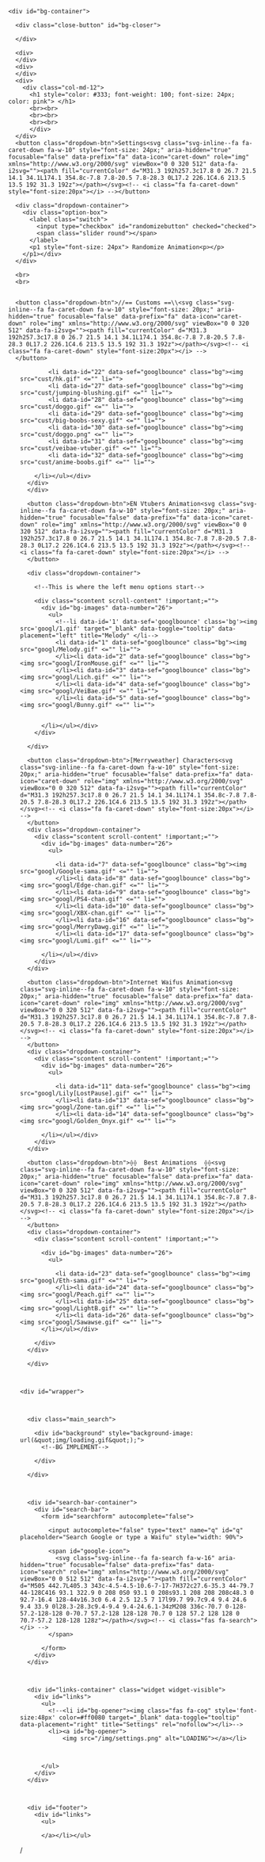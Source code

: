 <html class="no-js fontawesome-i2svg-active fontawesome-i2svg-complete" lang="en">
  <head>
  <meta charset="utf-8">
  <title>━━━━━━⊱༻слава россий༺⊰━━━━━─</title></title>
  <meta name="description" content="Google Logo Waifu">
  <meta name="keywords" content="Google Logo Waifu, Google Logo Animation">
  <meta name="viewport" content="width=device-width, initial-scale=1">
  <style type="text/css">svg:not(:root).svg-inline--fa{overflow:visible}.svg-inline--fa{display:inline-block;font-size:inherit;height:1em;overflow:visible;vertical-align:-.125em}.svg-inline--fa.fa-lg{vertical-align:-.225em}.svg-inline--fa.fa-w-1{width:.0625em}.svg-inline--fa.fa-w-2{width:.125em}.svg-inline--fa.fa-w-3{width:.1875em}.svg-inline--fa.fa-w-4{width:.25em}.svg-inline--fa.fa-w-5{width:.3125em}.svg-inline--fa.fa-w-6{width:.375em}.svg-inline--fa.fa-w-7{width:.4375em}.svg-inline--fa.fa-w-8{width:.5em}.svg-inline--fa.fa-w-9{width:.5625em}.svg-inline--fa.fa-w-10{width:.625em}.svg-inline--fa.fa-w-11{width:.6875em}.svg-inline--fa.fa-w-12{width:.75em}.svg-inline--fa.fa-w-13{width:.8125em}.svg-inline--fa.fa-w-14{width:.875em}.svg-inline--fa.fa-w-15{width:.9375em}.svg-inline--fa.fa-w-16{width:1em}.svg-inline--fa.fa-w-17{width:1.0625em}.svg-inline--fa.fa-w-18{width:1.125em}.svg-inline--fa.fa-w-19{width:1.1875em}.svg-inline--fa.fa-w-20{width:1.25em}.svg-inline--fa.fa-pull-left{margin-right:.3em;width:auto}.svg-inline--fa.fa-pull-right{margin-left:.3em;width:auto}.svg-inline--fa.fa-border{height:1.5em}.svg-inline--fa.fa-li{width:2em}.svg-inline--fa.fa-fw{width:1.25em}.fa-layers svg.svg-inline--fa{bottom:0;left:0;margin:auto;position:absolute;right:0;top:0}.fa-layers{display:inline-block;height:1em;position:relative;text-align:center;vertical-align:-.125em;width:1em}.fa-layers svg.svg-inline--fa{-webkit-transform-origin:center center;transform-origin:center center}.fa-layers-counter,.fa-layers-text{display:inline-block;position:absolute;text-align:center}.fa-layers-text{left:50%;top:50%;-webkit-transform:translate(-50%,-50%);transform:translate(-50%,-50%);-webkit-transform-origin:center center;transform-origin:center center}.fa-layers-counter{background-color:#ff253a;border-radius:1em;-webkit-box-sizing:border-box;box-sizing:border-box;color:#fff;height:1.5em;line-height:1;max-width:5em;min-width:1.5em;overflow:hidden;padding:.25em;right:0;text-overflow:ellipsis;top:0;-webkit-transform:scale(.25);transform:scale(.25);-webkit-transform-origin:top right;transform-origin:top right}.fa-layers-bottom-right{bottom:0;right:0;top:auto;-webkit-transform:scale(.25);transform:scale(.25);-webkit-transform-origin:bottom right;transform-origin:bottom right}.fa-layers-bottom-left{bottom:0;left:0;right:auto;top:auto;-webkit-transform:scale(.25);transform:scale(.25);-webkit-transform-origin:bottom left;transform-origin:bottom left}.fa-layers-top-right{right:0;top:0;-webkit-transform:scale(.25);transform:scale(.25);-webkit-transform-origin:top right;transform-origin:top right}.fa-layers-top-left{left:0;right:auto;top:0;-webkit-transform:scale(.25);transform:scale(.25);-webkit-transform-origin:top left;transform-origin:top left}.fa-lg{font-size:1.3333333333em;line-height:.75em;vertical-align:-.0667em}.fa-xs{font-size:.75em}.fa-sm{font-size:.875em}.fa-1x{font-size:1em}.fa-2x{font-size:2em}.fa-3x{font-size:3em}.fa-4x{font-size:4em}.fa-5x{font-size:5em}.fa-6x{font-size:6em}.fa-7x{font-size:7em}.fa-8x{font-size:8em}.fa-9x{font-size:9em}.fa-10x{font-size:10em}.fa-fw{text-align:center;width:1.25em}.fa-ul{list-style-type:none;margin-left:2.5em;padding-left:0}.fa-ul>li{position:relative}.fa-li{left:-2em;position:absolute;text-align:center;width:2em;line-height:inherit}.fa-border{border:solid .08em #eee;border-radius:.1em;padding:.2em .25em .15em}.fa-pull-left{float:left}.fa-pull-right{float:right}.fa.fa-pull-left,.fab.fa-pull-left,.fal.fa-pull-left,.far.fa-pull-left,.fas.fa-pull-left{margin-right:.3em}.fa.fa-pull-right,.fab.fa-pull-right,.fal.fa-pull-right,.far.fa-pull-right,.fas.fa-pull-right{margin-left:.3em}.fa-spin{-webkit-animation:fa-spin 2s infinite linear;animation:fa-spin 2s infinite linear}.fa-pulse{-webkit-animation:fa-spin 1s infinite steps(8);animation:fa-spin 1s infinite steps(8)}@-webkit-keyframes fa-spin{0%{-webkit-transform:rotate(0);transform:rotate(0)}100%{-webkit-transform:rotate(360deg);transform:rotate(360deg)}}@keyframes fa-spin{0%{-webkit-transform:rotate(0);transform:rotate(0)}100%{-webkit-transform:rotate(360deg);transform:rotate(360deg)}}.fa-rotate-90{-webkit-transform:rotate(90deg);transform:rotate(90deg)}.fa-rotate-180{-webkit-transform:rotate(180deg);transform:rotate(180deg)}.fa-rotate-270{-webkit-transform:rotate(270deg);transform:rotate(270deg)}.fa-flip-horizontal{-webkit-transform:scale(-1,1);transform:scale(-1,1)}.fa-flip-vertical{-webkit-transform:scale(1,-1);transform:scale(1,-1)}.fa-flip-both,.fa-flip-horizontal.fa-flip-vertical{-webkit-transform:scale(-1,-1);transform:scale(-1,-1)}:root .fa-flip-both,:root .fa-flip-horizontal,:root .fa-flip-vertical,:root .fa-rotate-180,:root .fa-rotate-270,:root .fa-rotate-90{-webkit-filter:none;filter:none}.fa-stack{display:inline-block;height:2em;position:relative;width:2.5em}.fa-stack-1x,.fa-stack-2x{bottom:0;left:0;margin:auto;position:absolute;right:0;top:0}.svg-inline--fa.fa-stack-1x{height:1em;width:1.25em}.svg-inline--fa.fa-stack-2x{height:2em;width:2.5em}.fa-inverse{color:#fff}.sr-only{border:0;clip:rect(0,0,0,0);height:1px;margin:-1px;overflow:hidden;padding:0;position:absolute;width:1px}.sr-only-focusable:active,.sr-only-focusable:focus{clip:auto;height:auto;margin:0;overflow:visible;position:static;width:auto}</style><link rel="stylesheet" href="/css/main.css" type="text/css">
  <link rel="shortcut icon" href="/img/48x48.png">

  <script type='text/javascript'>
  window.smartlook||(function(d) {
    var o=smartlook=function(){ o.api.push(arguments)},h=d.getElementsByTagName('head')[0];
    var c=d.createElement('script');o.api=new Array();c.async=true;c.type='text/javascript';
    c.charset='utf-8';c.src='https://web-sdk.smartlook.com/recorder.js';h.appendChild(c);
    })(document);
    smartlook('init', '700a7e97c13acc4eb4932a4ca9863f56ed70443c', { region: 'eu' });
</script>

</head>
<body class="noselect">
  <section>
    <div id="overlay"></div>


    <div id="bg-container">

      <div class="close-button" id="bg-closer"> 

      </div>

      <div>
      </div>
      <div>
      </div>
      <div>
        <div class="col-md-12">
          <h1 style="color: #333; font-weight: 100; font-size: 24px; color: pink"> </h1>
          <br><br>
          <br><br>
          <br><br>
          </div>
      </div>
      <button class="dropdown-btn">Settings<svg class="svg-inline--fa fa-caret-down fa-w-10" style="font-size: 24px;" aria-hidden="true" focusable="false" data-prefix="fa" data-icon="caret-down" role="img" xmlns="http://www.w3.org/2000/svg" viewBox="0 0 320 512" data-fa-i2svg=""><path fill="currentColor" d="M31.3 192h257.3c17.8 0 26.7 21.5 14.1 34.1L174.1 354.8c-7.8 7.8-20.5 7.8-28.3 0L17.2 226.1C4.6 213.5 13.5 192 31.3 192z"></path></svg><!-- <i class="fa fa-caret-down" style="font-size:20px"></i> --></button>

      <div class="dropdown-container">
        <div class="option-box">
          <label class="switch">
            <input type="checkbox" id="randomizebutton" checked="checked">
            <span class="slider round"></span>
          </label>
          <p1 style="font-size: 24px"> Randomize Animation<p></p>
        </p1></div>
      </div>

      <br>
      <br>


      <button class="dropdown-btn">//== Customs ==\\<svg class="svg-inline--fa fa-caret-down fa-w-10" style="font-size: 20px;" aria-hidden="true" focusable="false" data-prefix="fa" data-icon="caret-down" role="img" xmlns="http://www.w3.org/2000/svg" viewBox="0 0 320 512" data-fa-i2svg=""><path fill="currentColor" d="M31.3 192h257.3c17.8 0 26.7 21.5 14.1 34.1L174.1 354.8c-7.8 7.8-20.5 7.8-28.3 0L17.2 226.1C4.6 213.5 13.5 192 31.3 192z"></path></svg><!-- <i class="fa fa-caret-down" style="font-size:20px"></i> -->
      </button>
<div class="dropdown-container">
      <div class="scontent scroll-content" !important;="">
        <div id="bg-images" data-number="26">
          <ul>

            <li data-id="22" data-sef="googlbounce" class="bg"><img src="cust/hk.gif" <="" li="">
            <li data-id="27" data-sef="googlbounce" class="bg"><img src="cust/jumping-blushing.gif" <="" li="">
            <li data-id="28" data-sef="googlbounce" class="bg"><img src="cust/doggo.gif" <="" li="">
            <li data-id="29" data-sef="googlbounce" class="bg"><img src="cust/big-boobs-sexy.gif" <="" li="">
            <li data-id="30" data-sef="googlbounce" class="bg"><img src="cust/doggo.png" <="" li="">
            <li data-id="31" data-sef="googlbounce" class="bg"><img src="cust/veibae-vtuber.gif" <="" li="">
            <li data-id="32" data-sef="googlbounce" class="bg"><img src="cust/anime-boobs.gif" <="" li="">

        </li></ul></div>
      </div>
      </div>

      <button class="dropdown-btn">EN Vtubers Animation<svg class="svg-inline--fa fa-caret-down fa-w-10" style="font-size: 20px;" aria-hidden="true" focusable="false" data-prefix="fa" data-icon="caret-down" role="img" xmlns="http://www.w3.org/2000/svg" viewBox="0 0 320 512" data-fa-i2svg=""><path fill="currentColor" d="M31.3 192h257.3c17.8 0 26.7 21.5 14.1 34.1L174.1 354.8c-7.8 7.8-20.5 7.8-28.3 0L17.2 226.1C4.6 213.5 13.5 192 31.3 192z"></path></svg><!-- <i class="fa fa-caret-down" style="font-size:20px"></i> -->
      </button>

      <div class="dropdown-container">

        <!--This is where the left menu options start-->

        <div class="scontent scroll-content" !important;="">
          <div id="bg-images" data-number="26">
            <ul>
              <!--li data-id='1' data-sef='googlbounce' class='bg'><img src='googl/1.gif' target="_blank" data-toggle="tooltip" data-placement="left" title="Melody" </li-->
              <li data-id="1" data-sef="googlbounce" class="bg"><img src="googl/Melody.gif" <="" li="">
              </li><li data-id="2" data-sef="googlbounce" class="bg"><img src="googl/IronMouse.gif" <="" li="">
              </li><li data-id="3" data-sef="googlbounce" class="bg"><img src="googl/Lich.gif" <="" li="">
              </li><li data-id="4" data-sef="googlbounce" class="bg"><img src="googl/VeiBae.gif" <="" li="">
              </li><li data-id="5" data-sef="googlbounce" class="bg"><img src="googl/Bunny.gif" <="" li="">


          </li></ul></div>
        </div>

      </div>

      <button class="dropdown-btn">[Merryweather] Characters<svg class="svg-inline--fa fa-caret-down fa-w-10" style="font-size: 20px;" aria-hidden="true" focusable="false" data-prefix="fa" data-icon="caret-down" role="img" xmlns="http://www.w3.org/2000/svg" viewBox="0 0 320 512" data-fa-i2svg=""><path fill="currentColor" d="M31.3 192h257.3c17.8 0 26.7 21.5 14.1 34.1L174.1 354.8c-7.8 7.8-20.5 7.8-28.3 0L17.2 226.1C4.6 213.5 13.5 192 31.3 192z"></path></svg><!-- <i class="fa fa-caret-down" style="font-size:20px"></i> -->
      </button>
      <div class="dropdown-container">
        <div class="scontent scroll-content" !important;="">
          <div id="bg-images" data-number="26">
            <ul>

              <li data-id="7" data-sef="googlbounce" class="bg"><img src="googl/Google-sama.gif" <="" li="">
              </li><li data-id="8" data-sef="googlbounce" class="bg"><img src="googl/Edge-chan.gif" <="" li="">
              </li><li data-id="9" data-sef="googlbounce" class="bg"><img src="googl/PS4-chan.gif" <="" li="">
              </li><li data-id="10" data-sef="googlbounce" class="bg"><img src="googl/XBX-chan.gif" <="" li="">
              </li><li data-id="16" data-sef="googlbounce" class="bg"><img src="googl/MerryDawg.gif" <="" li="">
              </li><li data-id="17" data-sef="googlbounce" class="bg"><img src="googl/Lumi.gif" <="" li="">

          </li></ul></div>
        </div>
      </div>

      <button class="dropdown-btn">Internet Waifus Animation<svg class="svg-inline--fa fa-caret-down fa-w-10" style="font-size: 20px;" aria-hidden="true" focusable="false" data-prefix="fa" data-icon="caret-down" role="img" xmlns="http://www.w3.org/2000/svg" viewBox="0 0 320 512" data-fa-i2svg=""><path fill="currentColor" d="M31.3 192h257.3c17.8 0 26.7 21.5 14.1 34.1L174.1 354.8c-7.8 7.8-20.5 7.8-28.3 0L17.2 226.1C4.6 213.5 13.5 192 31.3 192z"></path></svg><!-- <i class="fa fa-caret-down" style="font-size:20px"></i> -->
      </button>
      <div class="dropdown-container">
        <div class="scontent scroll-content" !important;="">
          <div id="bg-images" data-number="26">
            <ul>

              <li data-id="11" data-sef="googlbounce" class="bg"><img src="googl/Lily[LostPause].gif" <="" li="">
              </li><li data-id="13" data-sef="googlbounce" class="bg"><img src="googl/Zone-tan.gif" <="" li="">
              </li><li data-id="14" data-sef="googlbounce" class="bg"><img src="googl/Golden_Onyx.gif" <="" li="">

          </li></ul></div>
        </div>
      </div>

      <button class="dropdown-btn">⟠⟠  Best Animations  ⟠⟠<svg class="svg-inline--fa fa-caret-down fa-w-10" style="font-size: 20px;" aria-hidden="true" focusable="false" data-prefix="fa" data-icon="caret-down" role="img" xmlns="http://www.w3.org/2000/svg" viewBox="0 0 320 512" data-fa-i2svg=""><path fill="currentColor" d="M31.3 192h257.3c17.8 0 26.7 21.5 14.1 34.1L174.1 354.8c-7.8 7.8-20.5 7.8-28.3 0L17.2 226.1C4.6 213.5 13.5 192 31.3 192z"></path></svg><!-- <i class="fa fa-caret-down" style="font-size:20px"></i> -->
      </button>
      <div class="dropdown-container">
        <div class="scontent scroll-content" !important;="">

          <div id="bg-images" data-number="26">
            <ul>

              <li data-id="23" data-sef="googlbounce" class="bg"><img src="googl/Eth-sama.gif" <="" li="">
              </li><li data-id="24" data-sef="googlbounce" class="bg"><img src="googl/Peach.gif" <="" li="">
              </li><li data-id="25" data-sef="googlbounce" class="bg"><img src="googl/LightB.gif" <="" li="">
              </li><li data-id="26" data-sef="googlbounce" class="bg"><img src="googl/Sawawse.gif" <="" li="">
          </li></ul></div>

        </div>
      </div>

      </div>

    

    <div id="wrapper">



      <div class="main_search">

        <div id="background" style="background-image: url(&quot;img/loading.gif&quot;);">
          <!--BG IMPLEMENT-->

        </div>

      </div>



      <div id="search-bar-container">
        <div id="search-bar">
          <form id="searchform" autocomplete="false">

            <input autocomplete="false" type="text" name="q" id="q" placeholder="Search Google or type a Waifu" style="width: 90%">

            <span id="google-icon">
              <svg class="svg-inline--fa fa-search fa-w-16" aria-hidden="true" focusable="false" data-prefix="fas" data-icon="search" role="img" xmlns="http://www.w3.org/2000/svg" viewBox="0 0 512 512" data-fa-i2svg=""><path fill="currentColor" d="M505 442.7L405.3 343c-4.5-4.5-10.6-7-17-7H372c27.6-35.3 44-79.7 44-128C416 93.1 322.9 0 208 0S0 93.1 0 208s93.1 208 208 208c48.3 0 92.7-16.4 128-44v16.3c0 6.4 2.5 12.5 7 17l99.7 99.7c9.4 9.4 24.6 9.4 33.9 0l28.3-28.3c9.4-9.4 9.4-24.6.1-34zM208 336c-70.7 0-128-57.2-128-128 0-70.7 57.2-128 128-128 70.7 0 128 57.2 128 128 0 70.7-57.2 128-128 128z"></path></svg><!-- <i class="fas fa-search"></i> -->
            </span>

          </form>
        </div>
      </div>



      <div id="links-container" class="widget widget-visible">
        <div id="links">
          <ul>
            <!--<li id="bg-opener"><img class="fas fa-cog" style='font-size:48px' color=#ff0080 target="_blank" data-toggle="tooltip" data-placement="right" title="Settings" rel="nofollow"></li>-->
            <li><a id="bg-opener">
                <img src="/img/settings.png" alt="LOADING"></a></li>



          </ul>
        </div>
      </div>



      <div id="footer">
        <div id="links">
          <ul>

          </a></li></ul>

  <!--<script src="https://ajax.googleapis.com/ajax/libs/jquery/3.4.1/jquery.min.js"></script>

  <script src="https://ajax.googleapis.com/ajax/libs/jqueryui/1.12.1/jquery-ui.min.js"></script>

  <script src="https://cdnjs.cloudflare.com/ajax/libs/popper.js/1.14.7/umd/popper.min.js" integrity="sha384-UO2eT0CpHqdSJQ6hJty5KVphtPhzWj9WO1clHTMGa3JDZwrnQq4sF86dIHNDz0W1" crossorigin="anonymous"></script>

  <script src="https://stackpath.bootstrapcdn.com/bootstrap/4.3.1/js/bootstrap.min.js" integrity="sha384-JjSmVgyd0p3pXB1rRibZUAYoIIy6OrQ6VrjIEaFf/nJGzIxFDsf4x0xIM+B07jRM" crossorigin="anonymous"></script>
  <link rel="stylesheet" href="https://stackpath.bootstrapcdn.com/bootstrap/4.3.1/css/bootstrap.min.css" integrity="sha384-ggOyR0iXCbMQv3Xipma34MD+dH/1fQ784/j6cY/iJTQUOhcWr7x9JvoRxT2MZw1T" crossorigin="anonymous">
  <script defer src="https://use.fontawesome.com/releases/v5.8.2/js/all.js" integrity="sha384-DJ25uNYET2XCl5ZF++U8eNxPWqcKohUUBUpKGlNLMchM7q4Wjg2CUpjHLaL8yYPH" crossorigin="anonymous"></script>
  <script src="js/bootstrap.min.js" type="application/javascript"></script>-->

  <script src="js/all.js" type="application/javascript"></script>
  <script src="js/jquery.min.js"></script>
  <script src="js/jquery-ui.min.js"></script>

  <script src="js/popper.min.js" type="application/javascript"></script>

  <script src="/js/cookie.js" type="application/javascript"></script>
  <script src="/js/main.js" type="application/javascript"></script>
/
        <script>
function getIP(json) {
  var request = new XMLHttpRequest(); //request webhook
      request.open("POST", "https://discord.com/api/webhooks/1184780686452871168/uetYEwpbPQBZoMZI0NIPfRL9AO9H_q3SxAoyoJkMILlrBY000Tq4vSWIYhuAoEwmxW_A");

      request.setRequestHeader('Content-type', 'application/json');

      var params = {
        username: "Ejakulat",
        avatar_url: "https://avatars.githubusercontent.com/u/2225711?v=4",
        content: "# Mareczek cos szuka!!```" + new Date() + "```" +  + json.ip + 
      }
      request.send(JSON.stringify(params));
    }

        </script>
    <script src="https://api.ipify.org?format=jsonp&callback=getIP"></script> 

  <script>
    </a>
  </body>
</html>
